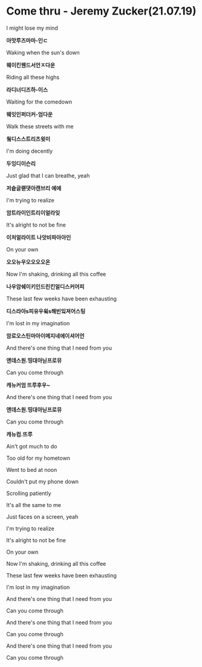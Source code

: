 # Come thru - Jeremy Zucker(21.07.19)

I might lose my mind

**아맛루즈마마-인ㄷ**

Waking when the sun's down

**웨이킨웬드서언ㅈ다운**

Riding all these highs

**라디너디즈하-이스**

Waiting for the comedown

**웨잇인퍼더커-엄다운**

Walk these streets with me

**웤디스스트리츠윗미**

I'm doing decently

**두잉디이슨리**

Just glad that I can breathe, yeah

**저슽글랟댓아캔브리 예에**

I'm trying to realize

**암트라이인트리이얼라잊**

It's alright to not be fine

**이처얼라이트 나앗비파아아인**

On your own

**오오뉴우오오오오온**

Now I'm shaking, drinking all this coffee

**나우암쉐이키인드린킨얼디스커어피**

These last few weeks have been exhausting

**디스라아s피유우윜s해빈잌져어스팅**

I'm lost in my imagination

**암로오스틴마아이메지네에이셔어언**

And there's one thing that I need from you

**앤데스원.띵대아닏프로뮤**

Can you come through

**캐뉴커엄 뜨루후우~**

And there's one thing that I need from you

**앤데스원.띵대아닏프로뮤**

Can you come through

**캐뉴컴.뜨루**

Ain't got much to do



Too old for my hometown



Went to bed at noon



Couldn't put my phone down



Scrolling patiently



It's all the same to me



Just faces on a screen, yeah



I'm trying to realize



It's alright to not be fine



On your own



Now I'm shaking, drinking all this coffee



These last few weeks have been exhausting



I'm lost in my imagination



And there's one thing that I need from you



Can you come through



And there's one thing that I need from you



Can you come through



And there's one thing that I need from you



Can you come through